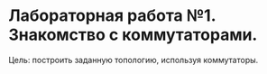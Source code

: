 # Лабораторная работа №1. Знакомство с коммутаторами.

Цель: построить заданную топологию, используя коммутаторы.
